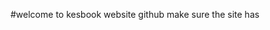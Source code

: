 #welcome to kesbook website github
make sure the site has <?php echo file_get_contents("menu.php");?>
